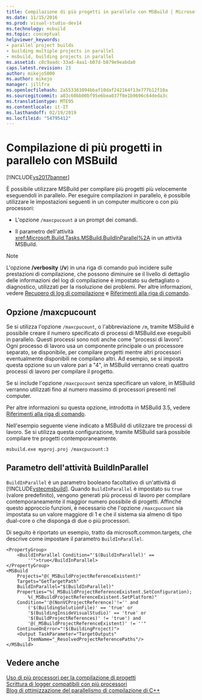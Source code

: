 ```yaml
---
title: Compilazione di più progetti in parallelo con MSBuild | Microsoft Docs
ms.date: 11/15/2016
ms.prod: visual-studio-dev14
ms.technology: msbuild
ms.topic: conceptual
helpviewer_keywords:
- parallel project builds
- building multiple projects in parallel
- msbuild, building projects in parallel
ms.assetid: c8c9aadc-33ad-4aa1-b07d-b879e9eabda0
caps.latest.revision: 23
author: mikejo5000
ms.author: mikejo
manager: jillfra
ms.openlocfilehash: 2a553363894bbaf10daf242164f13e777b12f10a
ms.sourcegitcommit: a83c60bb00bf95e6bea037f0e1b9696c64deda3c
ms.translationtype: MTE95
ms.contentlocale: it-IT
ms.lasthandoff: 02/19/2019
ms.locfileid: "54795412"
---
```

# <a name="building-multiple-projects-in-parallel-with-msbuild"></a>Compilazione di più progetti in parallelo con MSBuild
[!INCLUDE[vs2017banner](../includes/vs2017banner.md)]

  
È possibile utilizzare MSBuild per compilare più progetti più velocemente eseguendoli in parallelo. Per eseguire compilazioni in parallelo, è possibile utilizzare le impostazioni seguenti in un computer multicore o con più processori:  
  
-   L'opzione `/maxcpucount` a un prompt dei comandi.  
  
-   Il parametro dell'attività <xref:Microsoft.Build.Tasks.MSBuild.BuildInParallel%2A> in un attività MSBuild.  
  
> [!NOTE]
>  L'opzione **/verbosity** (**/v**) in una riga di comando può incidere sulle prestazioni di compilazione, che possono diminuire se il livello di dettaglio delle informazioni del log di compilazione è impostato su dettagliato o diagnostico, utilizzati per la risoluzione dei problemi. Per altre informazioni, vedere [Recupero di log di compilazione](../msbuild/obtaining-build-logs-with-msbuild.md) e [Riferimenti alla riga di comando](../msbuild/msbuild-command-line-reference.md).  
  
## <a name="maxcpucount-switch"></a>Opzione /maxcpucount  
 Se si utilizza l'opzione `/maxcpucount`, o l'abbreviazione `/m`, tramite MSBuild è possibile creare il numero specificato di processi di MSBuild.exe eseguibili in parallelo. Questi processi sono noti anche come "processi di lavoro". Ogni processo di lavoro usa un componente principale o un processore separato, se disponibile, per compilare progetti mentre altri processori eventualmente disponibili ne compilano altri. Ad esempio, se si imposta questa opzione su un valore pari a "4", in MSBuild verranno creati quattro processi di lavoro per compilare il progetto.  
  
 Se si include l'opzione `/maxcpucount` senza specificare un valore, in MSBuild verranno utilizzati fino al numero massimo di processori presenti nel computer.  
  
 Per altre informazioni su questa opzione, introdotta in MSBuild 3.5, vedere [Riferimenti alla riga di comando](../msbuild/msbuild-command-line-reference.md).  
  
 Nell'esempio seguente viene indicato a MSBuild di utilizzare tre processi di lavoro. Se si utilizza questa configurazione, tramite MSBuild sarà possibile compilare tre progetti contemporaneamente.  
  
```  
msbuild.exe myproj.proj /maxcpucount:3  
```  
  
## <a name="buildinparallel-task-parameter"></a>Parametro dell'attività BuildInParallel  
 `BuildInParallel` è un parametro booleano facoltativo di un'attività di [!INCLUDE[vstecmsbuild](../includes/vstecmsbuild-md.md)]. Quando `BuildInParallel` è impostato su `true` (valore predefinito), vengono generati più processi di lavoro per compilare contemporaneamente il maggior numero possibile di progetti. Affinché questo approccio funzioni, è necessario che l'opzione `/maxcpucount` sia impostata su un valore maggiore di 1 e che il sistema sia almeno di tipo dual-core o che disponga di due o più processori.  
  
 Di seguito è riportato un esempio, tratto da microsoft.common.targets, che descrive come impostare il parametro `BuildInParallel`.  
  
```  
<PropertyGroup>  
    <BuildInParallel Condition="'$(BuildInParallel)' ==   
        ''">true</BuildInParallel>  
</PropertyGroup>  
<MSBuild  
    Projects="@(_MSBuildProjectReferenceExistent)"  
    Targets="GetTargetPath"  
    BuildInParallel="$(BuildInParallel)"  
    Properties="%(_MSBuildProjectReferenceExistent.SetConfiguration);   
        %(_MSBuildProjectReferenceExistent.SetPlatform)"  
    Condition="'@(NonVCProjectReference)'!='' and   
        ('$(BuildingSolutionFile)' == 'true' or   
        '$(BuildingInsideVisualStudio)' == 'true' or   
        '$(BuildProjectReferences)' != 'true') and     
        '@(_MSBuildProjectReferenceExistent)' != ''"  
    ContinueOnError="!$(BuildingProject)">  
    <Output TaskParameter="TargetOutputs"   
        ItemName="_ResolvedProjectReferencePaths"/>  
</MSBuild>  
```  
  
## <a name="see-also"></a>Vedere anche  
 [Uso di più processori per la compilazione di progetti](../msbuild/using-multiple-processors-to-build-projects.md)   
 [Scrittura di logger compatibili con più processori](../msbuild/writing-multi-processor-aware-loggers.md)   
 [Blog di ottimizzazione del parallelismo di compilazione di C++](http://go.microsoft.com/fwlink/?LinkId=251457)
